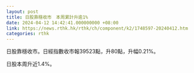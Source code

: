 ```yaml
---
layout: post
title: 日股靠穩收市　本周累計升逾1%
date: 2024-04-12 14:42:41.000000000 +08:00
link: https://news.rthk.hk/rthk/ch/component/k2/1748597-20240412.htm
categories: rthk
---
```


日股靠穩收市。日經指數收市報39523點，升80點，升幅0.21%。 

日股本周升近1.4%。
